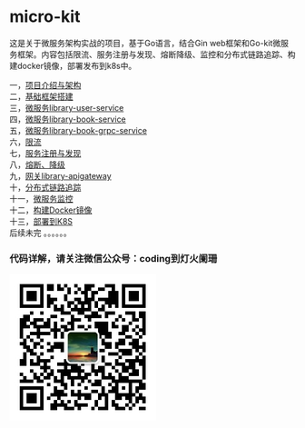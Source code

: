 # micro-kit

这是关于微服务架构实战的项目，基于Go语言，结合Gin web框架和Go-kit微服务框架。内容包括限流、服务注册与发现、熔断降级、监控和分布式链路追踪、构建docker镜像，部署发布到k8s中。 

一，[项目介绍与架构](https://mp.weixin.qq.com/s?__biz=Mzg5MjA1ODYzNg==&mid=2247484113&idx=1&sn=f8ffdee22f429c18b696468d5b65ee98&chksm=cfc2afb2f8b526a426c5fe8dd125d3edcf0cefddd4b088cb300d8383cb6e28187d2036206224&token=249966631&lang=zh_CN#rd)  
二，[基础框架搭建](https://mp.weixin.qq.com/s?__biz=Mzg5MjA1ODYzNg==&mid=2247484123&idx=1&sn=156ea3f05a44ed2cb044ff767683e6a4&chksm=cfc2afb8f8b526ae4cc750c1505cafce281f5f45a426547a2b3a7bbe34577f3bfbfbc499e43d&token=404066195&lang=zh_CN#rd)  
三，[微服务library-user-service](https://mp.weixin.qq.com/s?__biz=Mzg5MjA1ODYzNg==&mid=2247484133&idx=1&sn=2635ca4e79c7a9561bd4bb1b0eb09ce3&chksm=cfc2af86f8b526903610adb87e5c48f948c83d54d77397d1c022d0776a53484363eb54f89eb7&token=404066195&lang=zh_CN#rd)  
四，[微服务library-book-service](https://mp.weixin.qq.com/s?__biz=Mzg5MjA1ODYzNg==&mid=2247484143&idx=1&sn=7d855e6039a4b4a8470736da1c2e32d9&chksm=cfc2af8cf8b5269ad85fcadae5c38d76a19dc24d6861dd5485b2f9f5b90a0c28e6013fc48411&token=404066195&lang=zh_CN#rd)  
五，[微服务library-book-grpc-service](https://mp.weixin.qq.com/s?__biz=Mzg5MjA1ODYzNg==&mid=2247484156&idx=1&sn=24ef4f146be831a291a929ca679d56d4&chksm=cfc2af9ff8b52689a0c28cc069b95819adda25407473b553b6d19788c31561ad626e5ed19019&token=404066195&lang=zh_CN#rd)  
六，[限流](https://mp.weixin.qq.com/s?__biz=Mzg5MjA1ODYzNg==&mid=2247484164&idx=1&sn=859b976d91f5e2e8578821f982af74b7&chksm=cfc2ae67f8b5277160626173db194c5d929e6faf3dc49532220079631134bcb8ecfda79ce198&token=404066195&lang=zh_CN#rd)    
七，[服务注册与发现](https://mp.weixin.qq.com/s?__biz=Mzg5MjA1ODYzNg==&mid=2247484176&idx=1&sn=8eaed74976d9ea5a0a09931e359beeaa&chksm=cfc2ae73f8b527657f95052cce2a4384874e67037539e04e9b6fd02f96316ead848bc1582787&token=404066195&lang=zh_CN#rd)  
八，[熔断、降级](https://mp.weixin.qq.com/s?__biz=Mzg5MjA1ODYzNg==&mid=2247484187&idx=1&sn=ddd393b1576df432bba95edca6f4940e&chksm=cfc2ae78f8b5276e31781197a3613d94b651c91c00c28ba20cc1a547bfaae14e672fdd739f80&token=404066195&lang=zh_CN#rd)  
九，[网关library-apigateway](https://mp.weixin.qq.com/s?__biz=Mzg5MjA1ODYzNg==&mid=2247484198&idx=1&sn=079ac356daf1370b60a74e07be56004f&chksm=cfc2ae45f8b527538f5a05bf88d0e9c1cba536e8c7cb5439787ae012b213cc45eb9f788c6ea5&token=404066195&lang=zh_CN#rd)  
十，[分布式链路追踪](https://mp.weixin.qq.com/s?__biz=Mzg5MjA1ODYzNg==&mid=2247484209&idx=1&sn=a0a597ed6c35ef7c5a7e31148f75a5d4&chksm=cfc2ae52f8b52744001755a2712acd29cee53a8c33bab3b12ad1b4b11a6d51fc3d1d6bd44213&token=404066195&lang=zh_CN#rd)  
十一，[微服务监控](https://mp.weixin.qq.com/s?__biz=Mzg5MjA1ODYzNg==&mid=2247484219&idx=1&sn=8a121493d692e6d3c3853cda7a3fa2b2&chksm=cfc2ae58f8b5274e9370ce34f309da23dec49566f4fad7c539ce6630341477827d8a433c418d&token=404066195&lang=zh_CN#rd)  
十二，[构建Docker镜像](https://mp.weixin.qq.com/s?__biz=Mzg5MjA1ODYzNg==&mid=2247484231&idx=1&sn=867a07fe549057e62d2014db8b9df384&chksm=cfc2ae24f8b527321525ff46b16966171084ac93ac2839ea08d8383982332e113a6aa5693fd2&token=404066195&lang=zh_CN#rd)  
十三，[部署到K8S](https://mp.weixin.qq.com/s?__biz=Mzg5MjA1ODYzNg==&mid=2247484249&idx=1&sn=5257c8924f136d0d3329f756c46fc893&chksm=cfc2ae3af8b5272c19a84a2e21e6fa9a8ef96c3e70a789bf6c33d01f158e9837a29d3edec984&token=404066195&lang=zh_CN#rd)  
后续未完 。。。。。。  

### 代码详解，请关注微信公众号：coding到灯火阑珊

![Image](https://github.com/Justin02180218/distribute-election-bully/blob/master/qrcode_for_gh_8a5b7b90c100_258.jpg)
